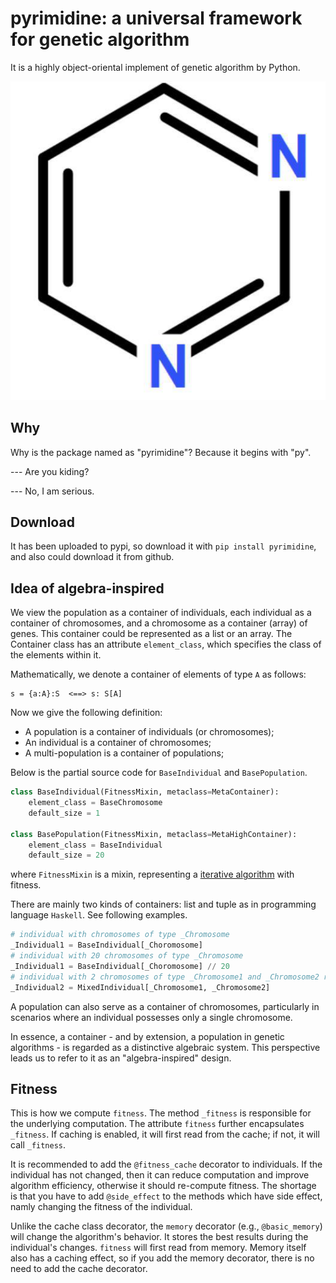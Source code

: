 # pyrimidine: a universal framework for genetic algorithm

It is a highly object-oriental implement of genetic algorithm by Python.

![LOGO](logo.png)


## Why

Why is the package named as "pyrimidine"? Because it begins with "py". 

--- Are you kiding? 

--- No, I am serious.

## Download

It has been uploaded to pypi, so download it with `pip install pyrimidine`, and also could download it from github.

## Idea of algebra-inspired
We view the population as a container of individuals, each individual as a container of chromosomes, and a chromosome as a container (array) of genes. This container could be represented as a list or an array. The Container class has an attribute `element_class`, which specifies the class of the elements within it.

Mathematically, we denote a container of elements of type `A` as follows:

```
s = {a:A}:S  <==> s: S[A]
```

Now we give the following definition:
- A population is a container of individuals (or chromosomes); 
- An individual is a container of chromosomes; 
- A multi-population is a container of populations;

Below is the partial source code for `BaseIndividual` and `BasePopulation`.

```python
class BaseIndividual(FitnessMixin, metaclass=MetaContainer):
    element_class = BaseChromosome
    default_size = 1
    
class BasePopulation(FitnessMixin, metaclass=MetaHighContainer):
    element_class = BaseIndividual
    default_size = 20
```

where `FitnessMixin` is a mixin, representing a [iterative algorithm](https://pyrimidine.readthedocs.io/en/latest/source/API%20Design.html#iterative-models) with fitness.

There are mainly two kinds of containers: list and tuple as in programming language `Haskell`. See following examples.

```python
# individual with chromosomes of type _Chromosome
_Individual1 = BaseIndividual[_Choromosome]
# individual with 20 chromosomes of type _Chromosome
_Individual1 = BaseIndividual[_Choromosome] // 20
# individual with 2 chromosomes of type _Chromosome1 and _Chromosome2 respectively
_Individual2 = MixedIndividual[_Chromosome1, _Chromosome2]
```

A population can also serve as a container of chromosomes, particularly in scenarios where an individual possesses only a single chromosome.

In essence, a container - and by extension, a population in genetic algorithms - is regarded as a distinctive algebraic system. This perspective leads us to refer to it as an "algebra-inspired" design.

## Fitness

This is how we compute `fitness`. The method `_fitness` is responsible for the underlying computation. The attribute `fitness` further encapsulates `_fitness`. If caching is enabled, it will first read from the cache; if not, it will call `_fitness`.

It is recommended to add the `@fitness_cache` decorator to individuals. If the individual has not changed, then it can reduce computation and improve algorithm efficiency, otherwise it should re-compute fitness. The shortage is that you have to add `@side_effect` to the methods which have side effect, namly changing the fitness of the individual.

Unlike the cache class decorator, the `memory` decorator (e.g., `@basic_memory`) will change the algorithm's behavior. It stores the best results during the individual's changes. `fitness` will first read from memory. Memory itself also has a caching effect, so if you add the memory decorator, there is no need to add the cache decorator.